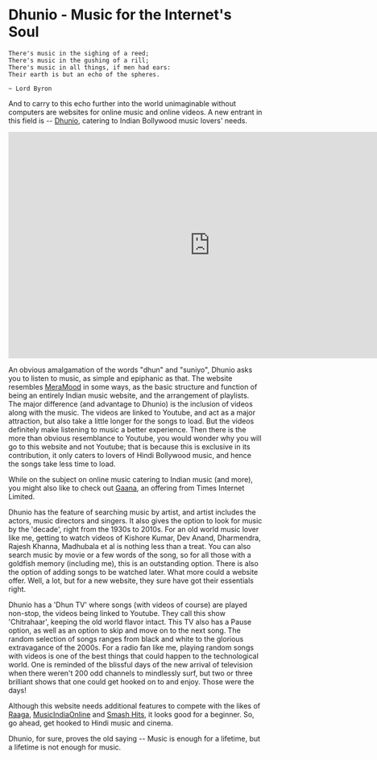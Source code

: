 # Dhunio - Music for the Internet's Soul

```
There's music in the sighing of a reed;
There's music in the gushing of a rill;
There's music in all things, if men had ears:
Their earth is but an echo of the spheres.

~ Lord Byron
```
And to carry to this echo further into the world unimaginable without computers are websites for online music and online videos. A new entrant in this field is -- <a href="http://www.dhunio.com/">Dhunio</a>, catering to Indian Bollywood music lovers' needs.

<iframe width="800" height="450" src="https://www.youtube.com/embed/cwI-PsOzcBI" title="YouTube video player" frameborder="0" allow="accelerometer; autoplay; clipboard-write; encrypted-media; gyroscope; picture-in-picture; web-share" referrerpolicy="strict-origin-when-cross-origin" allowfullscreen></iframe>

An obvious amalgamation of the words "dhun" and "suniyo", Dhunio asks you to listen to music, as simple and epiphanic as that. The website resembles <a href="http://www.free-iphone-apps.com/Entertainment/MeraMood.com+-+Add+Music+to+your+Mood,+iPhone+Desi+Bollywood+Indian+Online+Radio+Music+Songs+Live+MP3+,+Desi+Radio,+Bollywood+Radio/3864.htm">MeraMood</a> in some ways, as the basic structure and function of being an entirely Indian music website, and the arrangement of playlists.  The major difference (and advantage to Dhunio) is the inclusion of videos along with the music. The videos are linked to Youtube, and act as a major attraction, but also take a little longer for the songs to load. But the videos definitely make listening to music a better experience. Then there is the more than obvious resemblance to Youtube, you would wonder why you will go to this website and not Youtube; that is because this is exclusive in its contribution, it only caters to lovers of Hindi Bollywood music, and hence the songs take less time to load.

While on the subject on online music catering to Indian music (and more), you might also like to check out <a href="http://gaana.com/">Gaana</a>, an offering from Times Internet Limited.

Dhunio has the feature of searching music by artist, and artist includes the actors, music directors and singers. It also gives the option to look for music by the 'decade', right from the 1930s to 2010s. For an old world music lover like me, getting to watch videos of Kishore Kumar, Dev Anand, Dharmendra, Rajesh Khanna, Madhubala et al is nothing less than a treat. You can also search music by movie or a few words of the song, so for all those with a goldfish memory (including me), this is an outstanding option. There is also the option of adding songs to be watched later. What more could a website offer. Well, a lot, but for a new website, they sure have got their essentials right. 

Dhunio has a 'Dhun TV' where songs (with videos of course) are played non-stop, the videos being linked to Youtube. They call this show 'Chitrahaar', keeping the old world flavor intact. This TV also has a Pause option, as well as an option to skip and move on to the next song. The random selection of songs ranges from black and white to the glorious extravagance of the 2000s. For a radio fan like me, playing random songs with videos is one of the best things that could happen to the technological world. One is reminded of the blissful days of the new arrival of television when there weren't 200 odd channels to mindlessly surf, but two or three brilliant shows that one could get hooked on to and enjoy. Those were the days! 

Although this website needs additional features to compete with the likes of <a href="http://www.raaga.com/">Raaga</a>, <a href="http://www.musicindiaonline.com/">MusicIndiaOnline</a> and <a href="http://ww.smashits.com/music.html">Smash Hits</a>, it looks good for a beginner. So, go ahead, get hooked to Hindi music and cinema.

Dhunio, for sure, proves the old saying -- Music is enough for a lifetime, but a lifetime is not enough for music.